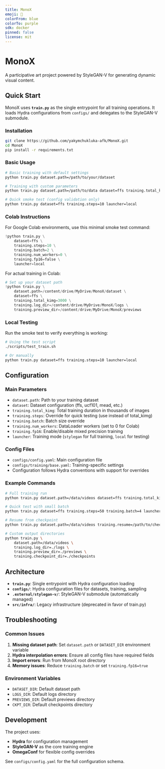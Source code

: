 ```yaml
---
title: MonoX
emoji: 🎨
colorFrom: blue
colorTo: purple
sdk: docker
pinned: false
license: mit
---
```


# MonoX

A participative art project powered by StyleGAN-V for generating dynamic visual content.

## Quick Start

MonoX uses **`train.py`** as the single entrypoint for all training operations. It loads Hydra configurations from `configs/` and delegates to the StyleGAN-V submodule.

### Installation

```bash
git clone https://github.com/yakymchukluka-afk/MonoX.git
cd MonoX
pip install -r requirements.txt
```

### Basic Usage

```bash
# Basic training with default settings
python train.py dataset.path=/path/to/your/dataset

# Training with custom parameters
python train.py dataset.path=/path/to/data dataset=ffs training.total_kimg=3000

# Quick smoke test (config validation only)
python train.py dataset=ffs training.steps=10 launcher=local
```

### Colab Instructions

For Google Colab environments, use this minimal smoke test command:

```python
!python train.py \
    dataset=ffs \
    training.steps=10 \
    training.batch=2 \
    training.num_workers=0 \
    training.fp16=false \
    launcher=local
```

For actual training in Colab:

```python
# Set up your dataset path
!python train.py \
    dataset.path=/content/drive/MyDrive/MonoX/dataset \
    dataset=ffs \
    training.total_kimg=3000 \
    training.log_dir=/content/drive/MyDrive/MonoX/logs \
    training.preview_dir=/content/drive/MyDrive/MonoX/previews
```

### Local Testing

Run the smoke test to verify everything is working:

```bash
# Using the test script
./scripts/test_train.sh

# Or manually
python train.py dataset=ffs training.steps=10 launcher=local
```

## Configuration

### Main Parameters

- `dataset.path`: Path to your training dataset
- `dataset`: Dataset configuration (ffs, ucf101, mead, etc.)
- `training.total_kimg`: Total training duration in thousands of images
- `training.steps`: Override for quick testing (use instead of total_kimg)
- `training.batch`: Batch size override
- `training.num_workers`: DataLoader workers (set to 0 for Colab)
- `training.fp16`: Enable/disable mixed precision training
- `launcher`: Training mode (`stylegan` for full training, `local` for testing)

### Config Files

- `configs/config.yaml`: Main configuration file
- `configs/training/base.yaml`: Training-specific settings
- Configuration follows Hydra conventions with support for overrides

### Example Commands

```bash
# Full training run
python train.py dataset.path=/data/videos dataset=ffs training.total_kimg=5000

# Quick test with small batch
python train.py dataset=ffs training.steps=50 training.batch=4 launcher=local

# Resume from checkpoint
python train.py dataset.path=/data/videos training.resume=/path/to/checkpoint.pkl

# Custom output directories
python train.py \
    dataset.path=/data/videos \
    training.log_dir=./logs \
    training.preview_dir=./previews \
    training.checkpoint_dir=./checkpoints
```

## Architecture

- **`train.py`**: Single entrypoint with Hydra configuration loading
- **`configs/`**: Hydra configuration files for datasets, training, sampling
- **`.external/stylegan-v/`**: StyleGAN-V submodule (automatically managed)
- **`src/infra/`**: Legacy infrastructure (deprecated in favor of train.py)

## Troubleshooting

### Common Issues

1. **Missing dataset path**: Set `dataset.path` or `DATASET_DIR` environment variable
2. **Hydra interpolation errors**: Ensure all config files have required fields
3. **Import errors**: Run from MonoX root directory
4. **Memory issues**: Reduce `training.batch` or set `training.fp16=true`

### Environment Variables

- `DATASET_DIR`: Default dataset path
- `LOGS_DIR`: Default logs directory
- `PREVIEWS_DIR`: Default previews directory
- `CKPT_DIR`: Default checkpoints directory

## Development

The project uses:
- **Hydra** for configuration management
- **StyleGAN-V** as the core training engine
- **OmegaConf** for flexible config overrides

See `configs/config.yaml` for the full configuration schema.
